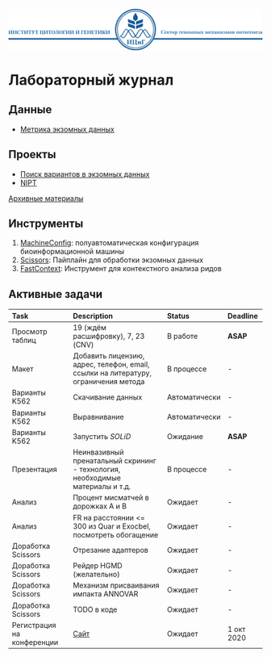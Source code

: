 ![Header ICG](./Header_ICG.svg)

# Лабораторный журнал

## Данные

* [Метрика экзомных данных](./data/SamplesData.csv)

## Проекты

* [Поиск вариантов в экзомных данных](./projects/ExomeVariants.md)
* [NIPT](./projects/NIPT.md)

[Архивные материалы](./archive)

## Инструменты

1. [MachineConfig](./tools/MachineConfig): полуавтоматическая конфигурация биоинформационной машины
2. [Scissors](./tools/Scissors): Пайплайн для обработки экзомных данных
3. [FastContext](./tools/FastContext): Инструмент для контекстного анализа ридов

## Активные задачи

| Task | Description | Status | Deadline |
|:-----|:------------|:-------|:---------|
| Просмотр таблиц | 19 (ждём расшифровку), 7, 23 (CNV) | В работе | **ASAP** |
| Макет | Добавить лицензию, адрес, телефон, email, ссылки на литературу, ограничения метода | В процессе | - |
| Варианты K562 | Скачивание данных | Автоматически | - |
| Варианты K562 | Выравнивание | Автоматически | - |
| Варианты K562 | Запустить *SOLiD* | Ожидание | **ASAP** |
| Презентация | Неинвазивный пренатальный скрининг - технология, необходимые материалы и т.д. | В процессе | - |
| Анализ | Процент мисматчей в дорожках А и B | Ожидает | - |
| Анализ | FR на расстоянии <= 300 из Quar и Exocbel, посмотреть обогащение | Ожидает | - |
| Доработка Scissors | Отрезание адаптеров | Ожидает | - |
| Доработка Scissors | Рейдер HGMD (желательно) | Ожидает | - |
| Доработка Scissors | Механизм присваивания импакта ANNOVAR | Ожидает | - |
| Доработка Scissors | TODO в коде | Ожидает | - |
| Регистрация на конференции | [Сайт](https://www.медгенетика.рф/reg-member/) | Ожидает | 1 окт 2020 |
